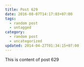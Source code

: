 ```yaml
---
title: Post 629
date: 2016-08-07T14:17:03+07:00
tags:
  - random post
  - untagged
category:
  - random post
  - uncategorized
updated: 2014-04-27T01:34:15+07:00
---
```

This is content of post 629